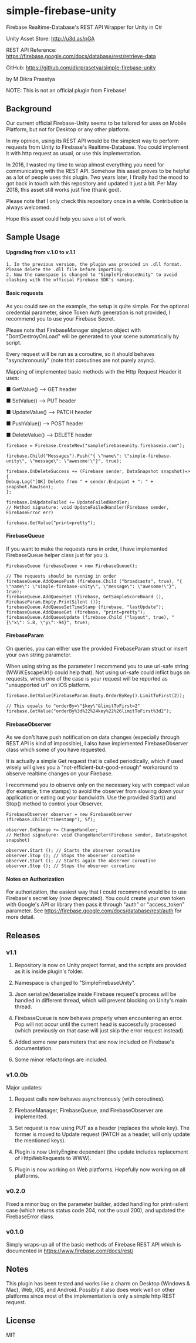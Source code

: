 # simple-firebase-unity
Firebase Realtime-Database's REST API Wrapper for Unity in C#

Unity Asset Store: http://u3d.as/pGA

REST API Reference: https://firebase.google.com/docs/database/rest/retrieve-data

GitHub: https://github.com/dkrprasetya/simple-firebase-unity

by M Dikra Prasetya

NOTE: This is not an official plugin from Firebase!

## Background

Our current official Firebase-Unity seems to be tailored for uses on Mobile Platform, but not for Desktop or any other platform.

In my opinion, using its REST API would be the simplest way to perform requests from Unity to Firebase's Realtime-Database. You could implement it with http request as usual, or use this implementation.

In 2016, I wasted my time to wrap almost everything you need for communicating with the REST API. Somehow this asset proves to be helpful as a lot of people uses this plugin. Two years later, I finally had the mood to got back in touch with this repository and updated it just a bit. Per May 2018, this asset still works just fine (thank god). 

Please note that I only check this repository once in a while. Contribution is always welcomed.

Hope this asset could help you save a lot of work.

## Sample Usage

#### Upgrading from v.1.0 to v.1.1
```
1. In the previous version, the plugin was provided in .dll format. Please delete the .dll file before importing.
2. Now the namespace is changed to "SimpleFirebaseUnity" to avoid clashing with the official Firebase SDK's naming.
```

#### Basic requests
As you could see on the example, the setup is quite simple. For the optional credential parameter, since Token Auth generation is not provided, I recommend you to use your Firebase Secret.

Please note that FirebaseManager singleton object with "DontDestroyOnLoad" will be generated to your scene automatically by script.

Every request will be run as a coroutine, so it should behaves "asynchronously" (note that coroutines are not purely async).

Mapping of implemented basic methods with the Http Request Header it uses:

■ GetValue() --> GET header

■ SetValue() --> PUT header

■ UpdateValue() --> PATCH header

■ PushValue() --> POST header

■ DeleteValue() --> DELETE header



```
firebase = Firebase.CreateNew("samplefirebaseunity.firebaseio.com");

firebase.Child("Messages").Push("{ \"name\": \"simple-firebase-unity\", \"message\": \"awesome!\"}", true);

firebase.OnDeleteSuccess += (Firebase sender, DataSnapshot snapshot)=>{
Debug.Log("[OK] Delete from " + sender.Endpoint + ": " + snapshot.RawJson);
};

firebase.OnUpdateFailed += UpdateFailedHandler;
// Method signature: void UpdateFailedHandler(Firebase sender, FirebaseError err)

firebase.GetValue("print=pretty");
```
#### FirebaseQueue
If you want to make the requests runs in order, I have implemented FirebaseQueue helper class just for you :).

```
FirebaseQueue firebaseQueue = new FirebaseQueue();

// The requests should be running in order
firebaseQueue.AddQueuePush (firebase.Child ("broadcasts", true), "{ \"name\": \"simple-firebase-unity\", \"message\": \"awesome!\"}", true);
firebaseQueue.AddQueueSet (firebase, GetSampleScoreBoard (), FirebaseParam.Empty.PrintSilent ());
firebaseQueue.AddQueueSetTimeStamp (firebase, "lastUpdate");
firebaseQueue.AddQueueGet (firebase, "print=pretty");
firebaseQueue.AddQueueUpdate (firebase.Child ("layout", true), "{\"x\": 5.8, \"y\":-94}", true);
```

#### FirebaseParam
On queries, you can either use the provided FirebaseParam struct or insert your own string parameter.

When using string as the parameter I recommend you to use url-safe string (WWW.EscapeUrl() could help that). Not using url-safe could inflict bugs on requests, which one of the case is your request will be reported as "unsupported url" on iOS platform.

```
firebase.GetValue(FirebaseParam.Empty.OrderByKey().LimitToFirst(2));

// This equals to "orderBy=\"$key\"&limitToFirst=2"
firebase.GetValue("orderBy%3d%22%24key%22%26limitToFirst%3d2");

```
#### FirebaseObserver
As we don't have push notification on data changes (especially through REST API is kind of impossible), I also have implemented FirebaseObserver class which some of you have requested.

It is actually a simple Get request that is called periodically, which if used wisely will gives you a "not-efficient-but-good-enough" workaround to observe realtime changes on your Firebase.

I recommend you to observe only on the necessary key with compact value (for example, time stamps) to avoid the observer from slowing down your application or eating out your bandwidth. Use the provided Start() and Stop() method to control your Observer.

```
FirebaseObserver observer = new FirebaseObserver (firebase.Child("timestamp"), 5f);

observer.OnChange += ChangeHandler;
// Method signature: void ChangeHandler(Firebase sender, DataSnapshot snapshot)

observer.Start (); // Starts the observer coroutine
observer.Stop (); // Stops the observer coroutine
observer.Start (); // Starts again the observer coroutine
observer.Stop (); // Stops the observer coroutine
```
#### Notes on Authorization
For authorization, the easiest way that I could recommend would be to use Firebase's secret key (now deprecated). You could create your own token with Google's API or library then pass it through "auth" or "access_token" parameter. See https://firebase.google.com/docs/database/rest/auth for more detail.

## Releases

### v1.1
1. Repository is now on Unity project format, and the scripts are provided as it is inside plugin's folder.

2. Namespace is changed to "SimpleFirebaseUnity".

2. Json serialize/deserialize inside Firebase request's process will be handled in different thread, which will prevent blocking on Unity's main thread.

3. FirebaseQueue is now behaves properly when encountering an error. Pop will not occur until the current head is successfully processed (which previously on that case will just skip the error request instead).

4. Added some new parameters that are now included on Firebase's documentation.

5. Some minor refactorings are included.

### v1.0.0b
Major updates:

1. Request calls now behaves asynchronously (with coroutines).

2. FirebaseManager, FirebaseQueue, and FirebaseObserver are implemented.

3. Set request is now using PUT as a header (replaces the whole key).
The former is moved to Update request (PATCH as a header, will only update the mentioned keys).

4. Plugin is now UnityEngine dependant (the update includes replacement of HttpWebRequests to WWW).

5. Plugin is now working on Web platforms. Hopefully now working on all platforms.


### v0.2.0
Fixed a minor bug on the parameter builder, added handling for print=silent case (which returns status code 204, not the usual 200), and updated the FirebaseError class.

### v0.1.0
Simply wraps-up all of the basic methods of Firebase REST API which is documented in https://www.firebase.com/docs/rest/

## Notes
This plugin has been tested and works like a charm on Desktop (Windows & Mac), Web, iOS, and Android. Possibly it also does work well on other platforms since most of the implementation is only a simple http REST request.


## License
MIT

